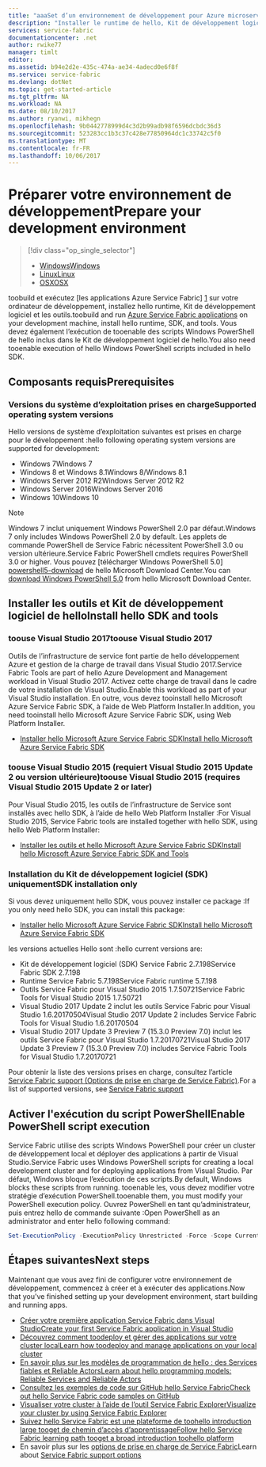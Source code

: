 ```yaml
---
title: "aaaSet d’un environnement de développement pour Azure microservices | Documents Microsoft"
description: "Installer le runtime de hello, Kit de développement logiciel et les outils et créer un cluster de développement local. Après avoir terminé cette installation, vous serez prêt toobuild applications."
services: service-fabric
documentationcenter: .net
author: rwike77
manager: timlt
editor: 
ms.assetid: b94e2d2e-435c-474a-ae34-4adecd0e6f8f
ms.service: service-fabric
ms.devlang: dotNet
ms.topic: get-started-article
ms.tgt_pltfrm: NA
ms.workload: NA
ms.date: 08/10/2017
ms.author: ryanwi, mikhegn
ms.openlocfilehash: 9b0442778999d4c3d2b99adb98f6596dcbdc36d3
ms.sourcegitcommit: 523283cc1b3c37c428e77850964dc1c33742c5f0
ms.translationtype: MT
ms.contentlocale: fr-FR
ms.lasthandoff: 10/06/2017
---
```

# <a name="prepare-your-development-environment"></a><span data-ttu-id="4808a-104">Préparer votre environnement de développement</span><span class="sxs-lookup"><span data-stu-id="4808a-104">Prepare your development environment</span></span>
> [!div class="op_single_selector"]
> * [<span data-ttu-id="4808a-105">Windows</span><span class="sxs-lookup"><span data-stu-id="4808a-105">Windows</span></span>](service-fabric-get-started.md) 
> * [<span data-ttu-id="4808a-106">Linux</span><span class="sxs-lookup"><span data-stu-id="4808a-106">Linux</span></span>](service-fabric-get-started-linux.md)
> * [<span data-ttu-id="4808a-107">OSX</span><span class="sxs-lookup"><span data-stu-id="4808a-107">OSX</span></span>](service-fabric-get-started-mac.md)
> 
> 

 <span data-ttu-id="4808a-108">toobuild et exécutez [les applications Azure Service Fabric] [ 1] sur votre ordinateur de développement, installez hello runtime, Kit de développement logiciel et les outils.</span><span class="sxs-lookup"><span data-stu-id="4808a-108">toobuild and run [Azure Service Fabric applications][1] on your development machine, install hello runtime, SDK, and tools.</span></span> <span data-ttu-id="4808a-109">Vous devez également l’exécution de tooenable des scripts Windows PowerShell de hello inclus dans le Kit de développement logiciel de hello.</span><span class="sxs-lookup"><span data-stu-id="4808a-109">You also need tooenable execution of hello Windows PowerShell scripts included in hello SDK.</span></span>

## <a name="prerequisites"></a><span data-ttu-id="4808a-110">Composants requis</span><span class="sxs-lookup"><span data-stu-id="4808a-110">Prerequisites</span></span>
### <a name="supported-operating-system-versions"></a><span data-ttu-id="4808a-111">Versions du système d’exploitation prises en charge</span><span class="sxs-lookup"><span data-stu-id="4808a-111">Supported operating system versions</span></span>
<span data-ttu-id="4808a-112">Hello versions de système d’exploitation suivantes est prises en charge pour le développement :</span><span class="sxs-lookup"><span data-stu-id="4808a-112">hello following operating system versions are supported for development:</span></span>

* <span data-ttu-id="4808a-113">Windows 7</span><span class="sxs-lookup"><span data-stu-id="4808a-113">Windows 7</span></span>
* <span data-ttu-id="4808a-114">Windows 8 et Windows 8.1</span><span class="sxs-lookup"><span data-stu-id="4808a-114">Windows 8/Windows 8.1</span></span>
* <span data-ttu-id="4808a-115">Windows Server 2012 R2</span><span class="sxs-lookup"><span data-stu-id="4808a-115">Windows Server 2012 R2</span></span>
* <span data-ttu-id="4808a-116">Windows Server 2016</span><span class="sxs-lookup"><span data-stu-id="4808a-116">Windows Server 2016</span></span>
* <span data-ttu-id="4808a-117">Windows 10</span><span class="sxs-lookup"><span data-stu-id="4808a-117">Windows 10</span></span>

> [!NOTE]
> <span data-ttu-id="4808a-118">Windows 7 inclut uniquement Windows PowerShell 2.0 par défaut.</span><span class="sxs-lookup"><span data-stu-id="4808a-118">Windows 7 only includes Windows PowerShell 2.0 by default.</span></span> <span data-ttu-id="4808a-119">Les applets de commande PowerShell de Service Fabric nécessitent PowerShell 3.0 ou version ultérieure.</span><span class="sxs-lookup"><span data-stu-id="4808a-119">Service Fabric PowerShell cmdlets requires PowerShell 3.0 or higher.</span></span> <span data-ttu-id="4808a-120">Vous pouvez [télécharger Windows PowerShell 5.0] [ powershell5-download] de hello Microsoft Download Center.</span><span class="sxs-lookup"><span data-stu-id="4808a-120">You can [download Windows PowerShell 5.0][powershell5-download] from hello Microsoft Download Center.</span></span>
> 
> 

## <a name="install-hello-sdk-and-tools"></a><span data-ttu-id="4808a-121">Installer les outils et Kit de développement logiciel de hello</span><span class="sxs-lookup"><span data-stu-id="4808a-121">Install hello SDK and tools</span></span>
### <a name="toouse-visual-studio-2017"></a><span data-ttu-id="4808a-122">toouse Visual Studio 2017</span><span class="sxs-lookup"><span data-stu-id="4808a-122">toouse Visual Studio 2017</span></span>
<span data-ttu-id="4808a-123">Outils de l’infrastructure de service font partie de hello développement Azure et gestion de la charge de travail dans Visual Studio 2017.</span><span class="sxs-lookup"><span data-stu-id="4808a-123">Service Fabric Tools are part of hello Azure Development and Management workload in Visual Studio 2017.</span></span> <span data-ttu-id="4808a-124">Activez cette charge de travail dans le cadre de votre installation de Visual Studio.</span><span class="sxs-lookup"><span data-stu-id="4808a-124">Enable this workload as part of your Visual Studio installation.</span></span>
<span data-ttu-id="4808a-125">En outre, vous devez tooinstall hello Microsoft Azure Service Fabric SDK, à l’aide de Web Platform Installer.</span><span class="sxs-lookup"><span data-stu-id="4808a-125">In addition, you need tooinstall hello Microsoft Azure Service Fabric SDK, using Web Platform Installer.</span></span>

* <span data-ttu-id="4808a-126">[Installer hello Microsoft Azure Service Fabric SDK][core-sdk]</span><span class="sxs-lookup"><span data-stu-id="4808a-126">[Install hello Microsoft Azure Service Fabric SDK][core-sdk]</span></span>

### <a name="toouse-visual-studio-2015-requires-visual-studio-2015-update-2-or-later"></a><span data-ttu-id="4808a-127">toouse Visual Studio 2015 (requiert Visual Studio 2015 Update 2 ou version ultérieure)</span><span class="sxs-lookup"><span data-stu-id="4808a-127">toouse Visual Studio 2015 (requires Visual Studio 2015 Update 2 or later)</span></span>
<span data-ttu-id="4808a-128">Pour Visual Studio 2015, les outils de l’infrastructure de Service sont installés avec hello SDK, à l’aide de hello Web Platform Installer :</span><span class="sxs-lookup"><span data-stu-id="4808a-128">For Visual Studio 2015, Service Fabric tools are installed together with hello SDK, using hello Web Platform Installer:</span></span>

* <span data-ttu-id="4808a-129">[Installer les outils et hello Microsoft Azure Service Fabric SDK][full-bundle-vs2015]</span><span class="sxs-lookup"><span data-stu-id="4808a-129">[Install hello Microsoft Azure Service Fabric SDK and Tools][full-bundle-vs2015]</span></span>

### <a name="sdk-installation-only"></a><span data-ttu-id="4808a-130">Installation du Kit de développement logiciel (SDK) uniquement</span><span class="sxs-lookup"><span data-stu-id="4808a-130">SDK installation only</span></span>
<span data-ttu-id="4808a-131">Si vous devez uniquement hello SDK, vous pouvez installer ce package :</span><span class="sxs-lookup"><span data-stu-id="4808a-131">If you only need hello SDK, you can install this package:</span></span>
* <span data-ttu-id="4808a-132">[Installer hello Microsoft Azure Service Fabric SDK][core-sdk]</span><span class="sxs-lookup"><span data-stu-id="4808a-132">[Install hello Microsoft Azure Service Fabric SDK][core-sdk]</span></span>

<span data-ttu-id="4808a-133">les versions actuelles Hello sont :</span><span class="sxs-lookup"><span data-stu-id="4808a-133">hello current versions are:</span></span>
* <span data-ttu-id="4808a-134">Kit de développement logiciel (SDK) Service Fabric 2.7.198</span><span class="sxs-lookup"><span data-stu-id="4808a-134">Service Fabric SDK 2.7.198</span></span>
* <span data-ttu-id="4808a-135">Runtime Service Fabric 5.7.198</span><span class="sxs-lookup"><span data-stu-id="4808a-135">Service Fabric runtime 5.7.198</span></span>
* <span data-ttu-id="4808a-136">Outils Service Fabric pour Visual Studio 2015 1.7.50721</span><span class="sxs-lookup"><span data-stu-id="4808a-136">Service Fabric Tools for Visual Studio 2015 1.7.50721</span></span>
* <span data-ttu-id="4808a-137">Visual Studio 2017 Update 2 inclut les outils Service Fabric pour Visual Studio 1.6.20170504</span><span class="sxs-lookup"><span data-stu-id="4808a-137">Visual Studio 2017 Update 2 includes Service Fabric Tools for Visual Studio 1.6.20170504</span></span>
* <span data-ttu-id="4808a-138">Visual Studio 2017 Update 3 Preview 7 (15.3.0 Preview 7.0) inclut les outils Service Fabric pour Visual Studio 1.7.20170721</span><span class="sxs-lookup"><span data-stu-id="4808a-138">Visual Studio 2017 Update 3 Preview 7 (15.3.0 Preview 7.0) includes Service Fabric Tools for Visual Studio 1.7.20170721</span></span>

<span data-ttu-id="4808a-139">Pour obtenir la liste des versions prises en charge, consultez l’article [Service Fabric support (Options de prise en charge de Service Fabric)](service-fabric-support.md).</span><span class="sxs-lookup"><span data-stu-id="4808a-139">For a list of supported versions, see [Service Fabric support](service-fabric-support.md)</span></span>

## <a name="enable-powershell-script-execution"></a><span data-ttu-id="4808a-140">Activer l'exécution du script PowerShell</span><span class="sxs-lookup"><span data-stu-id="4808a-140">Enable PowerShell script execution</span></span>
<span data-ttu-id="4808a-141">Service Fabric utilise des scripts Windows PowerShell pour créer un cluster de développement local et déployer des applications à partir de Visual Studio.</span><span class="sxs-lookup"><span data-stu-id="4808a-141">Service Fabric uses Windows PowerShell scripts for creating a local development cluster and for deploying applications from Visual Studio.</span></span> <span data-ttu-id="4808a-142">Par défaut, Windows bloque l’exécution de ces scripts.</span><span class="sxs-lookup"><span data-stu-id="4808a-142">By default, Windows blocks these scripts from running.</span></span> <span data-ttu-id="4808a-143">tooenable les, vous devez modifier votre stratégie d’exécution PowerShell.</span><span class="sxs-lookup"><span data-stu-id="4808a-143">tooenable them, you must modify your PowerShell execution policy.</span></span> <span data-ttu-id="4808a-144">Ouvrez PowerShell en tant qu’administrateur, puis entrez hello de commande suivante :</span><span class="sxs-lookup"><span data-stu-id="4808a-144">Open PowerShell as an administrator and enter hello following command:</span></span>

```powershell
Set-ExecutionPolicy -ExecutionPolicy Unrestricted -Force -Scope CurrentUser
```

## <a name="next-steps"></a><span data-ttu-id="4808a-145">Étapes suivantes</span><span class="sxs-lookup"><span data-stu-id="4808a-145">Next steps</span></span>
<span data-ttu-id="4808a-146">Maintenant que vous avez fini de configurer votre environnement de développement, commencez à créer et à exécuter des applications.</span><span class="sxs-lookup"><span data-stu-id="4808a-146">Now that you've finished setting up your development environment, start building and running apps.</span></span>

* [<span data-ttu-id="4808a-147">Créer votre première application Service Fabric dans Visual Studio</span><span class="sxs-lookup"><span data-stu-id="4808a-147">Create your first Service Fabric application in Visual Studio</span></span>](service-fabric-create-your-first-application-in-visual-studio.md)
* [<span data-ttu-id="4808a-148">Découvrez comment toodeploy et gérer des applications sur votre cluster local</span><span class="sxs-lookup"><span data-stu-id="4808a-148">Learn how toodeploy and manage applications on your local cluster</span></span>](service-fabric-get-started-with-a-local-cluster.md)
* [<span data-ttu-id="4808a-149">En savoir plus sur les modèles de programmation de hello : des Services fiables et Reliable Actors</span><span class="sxs-lookup"><span data-stu-id="4808a-149">Learn about hello programming models: Reliable Services and Reliable Actors</span></span>](service-fabric-choose-framework.md)
* [<span data-ttu-id="4808a-150">Consultez les exemples de code sur GitHub hello Service Fabric</span><span class="sxs-lookup"><span data-stu-id="4808a-150">Check out hello Service Fabric code samples on GitHub</span></span>](https://aka.ms/servicefabricsamples)
* [<span data-ttu-id="4808a-151">Visualiser votre cluster à l’aide de l’outil Service Fabric Explorer</span><span class="sxs-lookup"><span data-stu-id="4808a-151">Visualize your cluster by using Service Fabric Explorer</span></span>](service-fabric-visualizing-your-cluster.md)
* [<span data-ttu-id="4808a-152">Suivez hello Service Fabric est une plateforme de toohello introduction large tooget de chemin d’accès d’apprentissage</span><span class="sxs-lookup"><span data-stu-id="4808a-152">Follow hello Service Fabric learning path tooget a broad introduction toohello platform</span></span>](https://azure.microsoft.com/documentation/learning-paths/service-fabric/)
* <span data-ttu-id="4808a-153">En savoir plus sur les [options de prise en charge de Service Fabric](service-fabric-support.md)</span><span class="sxs-lookup"><span data-stu-id="4808a-153">Learn about [Service Fabric support options](service-fabric-support.md)</span></span>

[1]: http://azure.microsoft.com/en-us/campaigns/service-fabric/ "Page de campagne Service Fabric"
[2]: http://go.microsoft.com/fwlink/?LinkId=517106 "VS RC"
[full-bundle-vs2015]:http://www.microsoft.com/web/handlers/webpi.ashx?command=getinstallerredirect&appid=MicrosoftAzure-ServiceFabric-VS2015 "Lien WebPI VS 2015"
[full-bundle-dev15]:http://www.microsoft.com/web/handlers/webpi.ashx?command=getinstallerredirect&appid=MicrosoftAzure-ServiceFabric-Dev15 "Lien WebPI Dev15"
[core-sdk]:http://www.microsoft.com/web/handlers/webpi.ashx?command=getinstallerredirect&appid=MicrosoftAzure-ServiceFabric-CoreSDK "Lien WebPI du Kit de développement logiciel principal"
[powershell5-download]:https://www.microsoft.com/en-us/download/details.aspx?id=50395
